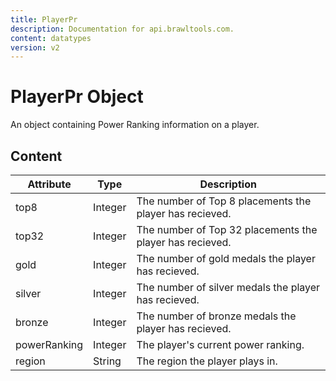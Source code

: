 ```yaml
---
title: PlayerPr
description: Documentation for api.brawltools.com.
content: datatypes
version: v2
---
```


# PlayerPr Object

An object containing Power Ranking information on a player.

## Content

| Attribute    | Type    | Description                                              |
| ------------ | ------- | -------------------------------------------------------- |
| top8         | Integer | The number of Top 8 placements the player has recieved.  |
| top32        | Integer | The number of Top 32 placements the player has recieved. |
| gold         | Integer | The number of gold medals the player has recieved.       |
| silver       | Integer | The number of silver medals the player has recieved.     |
| bronze       | Integer | The number of bronze medals the player has recieved.     |
| powerRanking | Integer | The player's current power ranking.                      |
| region       | String  | The region the player plays in.                          |
